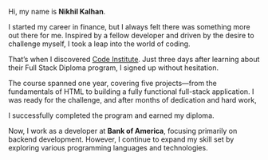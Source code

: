 

Hi, my name is <strong>Nikhil Kalhan</strong>.</p>
  
I started my career in finance, but I always felt there was something more out there for me. 
Inspired by a fellow developer and driven by the desire to challenge myself, I took a leap into the world of coding.
       
That’s when I discovered <a href="https://www.codeinstitute.net/" target="_blank">Code Institute</a>. Just three days after learning about their Full Stack Diploma program, I signed up without hesitation. 

The course spanned one year, covering five projects—from the fundamentals of HTML to building a fully functional full-stack application. I was ready for the challenge, and after months of dedication and hard work,

I successfully completed the program and earned my diploma.
        
Now, I work as a developer at <strong>Bank of America</strong>, focusing primarily on backend development. However, I continue to expand my skill set by exploring various programming languages and technologies.
